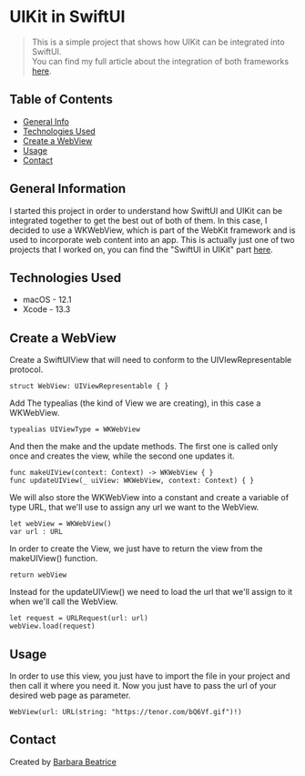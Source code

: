 # UIKit in SwiftUI
> This is a simple project that shows how UIKit can be integrated into SwiftUI.  
> You can find my full article about the integration of both frameworks [here](https://medium.com/@barbarabeatrice95/swiftui-or-uikit-did-you-mean-swiftuikit-6eeb115c5e59).

## Table of Contents
* [General Info](#general-information)
* [Technologies Used](#technologies-used)
* [Create a WebView](#create-a-webview)
* [Usage](#usage)
* [Contact](#contact)

## General Information
I started this project in order to understand how SwiftUI and UIKit can be integrated together to get the best out of both of them. 
In this case, I decided to use a WKWebView, which is part of the WebKit framework and is used to incorporate web content into an app.
This is actually just one of two projects that I worked on, you can find the "SwiftUI in UIKit" part [here](https://github.com/BarbaraBeatrice/SwiftUI-in-UIKit).

## Technologies Used
- macOS - 12.1
- Xcode - 13.3

## Create a WebView

Create a SwiftUIView that will need to conform to the UIVIewRepresentable protocol. 

`struct WebView: UIViewRepresentable { }`

Add The typealias (the kind of View we are creating), in this case a WKWebView.

`typealias UIViewType = WKWebView`

And then the make and the update methods. The first one is called only once and creates the view, while the second one updates it.

```
func makeUIView(context: Context) -> WKWebView { }
func updateUIView(_ uiView: WKWebView, context: Context) { }
```

We will also store the WKWebView into a constant and create a variable of type URL, that we'll use to assign any url we want to the WebView.

```
let webView = WKWebView()
var url : URL
```

In order to create the View, we just have to return the view from the makeUIView() function.

`return webView`

Instead for the updateUIView() we need to load the url that we'll assign to it when we'll call the WebView.

```
let request = URLRequest(url: url)
webView.load(request)
```

## Usage
In order to use this view, you just have to import the file in your project and then call it where you need it. 
Now you just have to pass the url of your desired web page as parameter.

`WebView(url: URL(string: "https://tenor.com/bQ6Vf.gif")!)`

## Contact
Created by [Barbara Beatrice](https://github.com/BarbaraBeatrice)
